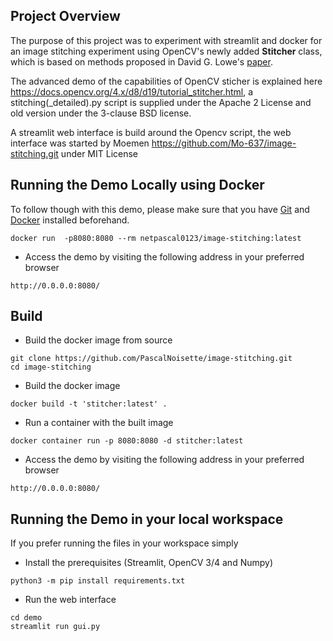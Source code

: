 
## Project Overview

The purpose of this project was to experiment with streamlit and docker for an image stitching experiment using OpenCV's newly added **Stitcher** class, which is based on methods proposed in David G. Lowe's [paper](http://matthewalunbrown.com/papers/ijcv2007.pdf).

The advanced demo of the capabilities of OpenCV sticher is explained here https://docs.opencv.org/4.x/d8/d19/tutorial_stitcher.html, a stitching(_detailed).py script is supplied under the Apache 2 License and old version under the 3-clause BSD license.

A streamlit web interface is build around the Opencv script, the web interface was started by Moemen https://github.com/Mo-637/image-stitching.git under MIT License



## Running the Demo Locally using Docker
To follow though with this demo, please make sure that you have 
[Git](https://github.com/git-guides/install-git) 
and 
[Docker](https://docs.docker.com/get-docker/) installed beforehand. 

```
docker run  -p8080:8080 --rm netpascal0123/image-stitching:latest
```
- Access the demo by visiting the following address in your preferred browser
```
http://0.0.0.0:8080/
```



## Build


- Build the docker image from source
```
git clone https://github.com/PascalNoisette/image-stitching.git
cd image-stitching
```

- Build the docker image
```
docker build -t 'stitcher:latest' .
```

- Run a container with the built image
```
docker container run -p 8080:8080 -d stitcher:latest
```
- Access the demo by visiting the following address in your preferred browser
```
http://0.0.0.0:8080/
```


## Running the Demo in your local workspace
If you prefer running the files in your workspace simply
- Install the prerequisites (Streamlit, OpenCV 3/4 and Numpy)
```
python3 -m pip install requirements.txt
```
- Run the web interface
```
cd demo
streamlit run gui.py
```
